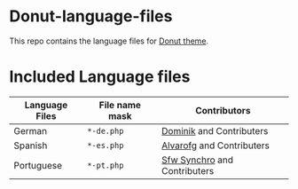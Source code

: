 # Donut-language-files
This repo contains the language files for [Donut theme](https://github.com/amiyasahu/Donut).

# Included Language files 

Language Files | File name mask | Contributors 
---------------|----------------|--------------
German         | `*-de.php`     | [Dominik](https://github.com/Soeldner) and Contributers
Spanish        |`*-es.php`      | [Alvarofg](https://github.com/Alvarofg) and Contributers
Portuguese     |`*-pt.php`      | [Sfw Synchro](https://github.com/sfwsynchro) and Contributers
